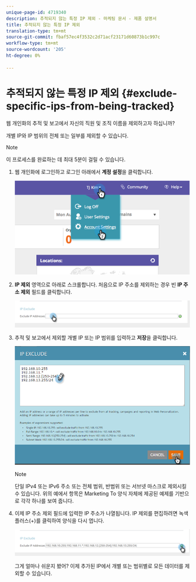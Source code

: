 ```yaml
---
unique-page-id: 4719340
description: 추적되지 않는 특정 IP 제외 - 마케팅 문서 - 제품 설명서
title: 추적되지 않는 특정 IP 제외
translation-type: tm+mt
source-git-commit: fbaf57ec4f3532c2d71acf23171d60873b1c997c
workflow-type: tm+mt
source-wordcount: '205'
ht-degree: 0%

---
```



# 추적되지 않는 특정 IP 제외 {#exclude-specific-ips-from-being-tracked}

웹 개인화의 추적 및 보고에서 자신의 직원 및 조직 이름을 제외하고자 하십니까?

개별 IP와 IP 범위의 전체 또는 일부를 제외할 수 있습니다.

>[!NOTE]
>
>이 프로세스를 완료하는 데 최대 5분이 걸릴 수 있습니다.

1. 웹 개인화에 로그인하고 로그인 아래에서 **계정 설정**&#x200B;을 클릭합니다.

   ![](assets/image2014-11-19-19-3a25-3a41.png)

1. **IP 제외** 영역으로 아래로 스크롤합니다. 처음으로 IP 주소를 제외하는 경우 빈 **IP 주소 제외** 필드를 클릭합니다.

   ![](assets/image2016-11-4-10-3a27-3a1.png)

1. 추적 및 보고에서 제외할 개별 IP 또는 IP 범위를 입력하고 **저장**&#x200B;을 클릭합니다.

   ![](assets/exclude-ips-form-hands.png)

   >[!NOTE]
   >
   >단일 IPv4 또는 IPv6 주소 또는 전체 범위, 반범위 또는 서브넷 마스크로 제외시킬 수 있습니다. 위의 예에서 항목은 Marketing To 양식 자체에 제공된 예제를 기반으로 각각 하나를 보여 줍니다.

1. 이제 IP 주소 제외 필드에 입력한 IP 주소가 나열됩니다. IP 제외를 편집하려면 녹색 플러스(+)를 클릭하여 양식을 다시 엽니다.

   ![](assets/exclude-ips-after.png)

   그게 얼마나 쉬운지 봤어? 이제 추가된 IP에서 개별 또는 범위별로 모든 데이터를 제외할 수 있습니다.
